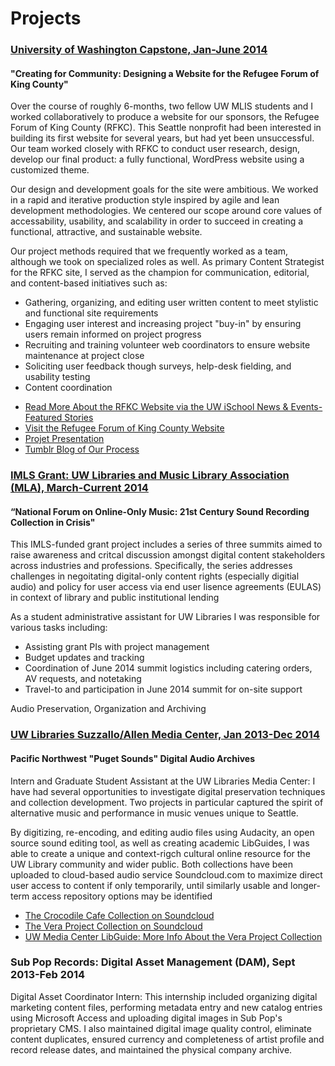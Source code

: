 <h1>Projects</h1>

<h3><a target="_blank" href="http://www.kingcountyrefugeeforum.org">University of Washington Capstone, Jan-June 2014</a></h3>

<h4>"Creating for Community: Designing a Website for the Refugee Forum of King County"</h4>

<p>Over the course of roughly 6-months, two fellow UW MLIS students and I worked collaboratively to produce a website for our sponsors, the Refugee Forum of King County (RFKC). This Seattle nonprofit had been interested in building its first website for several years, but had yet been unsuccessful. Our team worked closely with RFKC to conduct user research, design, develop our final product: a fully functional, WordPress website using a customized theme.</p>

<p>Our design and development goals for the site were ambitious. We worked in a rapid and iterative production style inspired by agile and lean development methodologies. We centered our scope around core values of accessability, usability, and scalability in order to succeed in creating a functional, attractive, and sustainable website.</p>

<p>Our project methods required that we frequently worked as a team,  although we took on specialized roles as well. As primary Content Strategist for the RFKC site, I served as the champion for communication, editorial, and content-based initiatives such as:</p>

<ul>
<li>Gathering, organizing, and editing user written content to meet stylistic and functional site requirements</li>
<li>Engaging user interest and increasing project "buy-in" by ensuring users remain informed on project progress </li>
<li>Recruiting and training volunteer web coordinators to ensure website maintenance at project close</li>
<li>Soliciting user feedback though surveys, help-desk fielding, and usability testing</li>
<li>Content coordination</li>
</ul> 


<ul>
<li><a target="_blank" href="https://ischool.uw.edu/feature-stories/creating-community-case-study-user-centered-web-design-non-profits/">Read More About the RFKC Website via the UW iSchool News & Events- Featured Stories</a></li>
<li><a target="_blank" href="http://www.kingcountyrefugeeforum.org/">Visit the Refugee Forum of King County Website</a></li>
<li><a target="_blank" href="file:///Users/danielle/Downloads/Advisory%20Board%20Presentation%20(1).pdf">Projet Presentation </a></li>
<li><a href="http://www.tumblr.com/blog/capstoneproject2014" target="_blank">Tumblr Blog of Our Process</a></li>
</ul>

<h3><a target="_blank" href="http://guides.lib.washington.edu/imls2014">IMLS Grant: UW Libraries and Music Library Association (MLA), March-Current 2014</a></h3>

<h4>“National Forum on Online-Only Music: 21st Century Sound Recording Collection in Crisis"</h3>

<p>This IMLS-funded grant project includes a series of three summits  aimed to raise awareness and critcal discussion amongst digital content stakeholders across industries and professions. Specifically, the series addresses challenges in negoitating digital-only content rights (especially digitial audio) and policy for user access via end user lisence agreements (EULAS) in context of library and public institutional lending </p>
<p>As a student administrative assistant for UW Libraries I was responsible for various tasks including: </p>
<ul>
<li>Assisting grant PIs with project management</li>
<li>Budget updates and tracking</li>
<li>Coordination of June 2014 summit logistics including catering orders, AV requests, and notetaking</li>
<li>Travel-to and participation in June 2014 summit for on-site support </li>
</ul>
Audio Preservation, Organization and Archiving
<h3><a target="_blank" href="http://guides.lib.washington.edu/content.php?pid=228051&sid=1887212">UW Libraries Suzzallo/Allen Media Center, Jan 2013-Dec 2014</a></h3>
<h4>Pacific Northwest "Puget Sounds" Digital Audio Archives</h4>
<p>Intern and Graduate Student Assistant at the UW Libraries Media Center: I have had several opportunities to investigate digital preservation techniques and collection development. Two projects in particular captured the spirit of alternative music and performance in music venues unique to Seattle.</p>
<p>By digitizing, re-encoding, and editing audio files using Audacity, an open source sound editing tool, as well as creating academic LibGuides, I was able to create a unique and context-rigch cultural online resource for the UW Library community and wider public. Both collections have been uploaded to cloud-based audio service Soundcloud.com to maximize direct user access to content if only temporarily, until similarly usable and longer-term access repository options may be identified</p>

<ul>
<li><a target="_blank" href="https://soundcloud.com/uwlibraries/sets/crocodile-cafe-collection">The Crocodile Cafe Collection on Soundcloud</a></li>
<li><a target="_blank" href="https://soundcloud.com/uwlibraries/sets/vera-project-collection/">The Vera Project Collection on Soundcloud</a></li>
<li><a target="_blank" href="https://soundcloud.com/uwlibraries/sets/vera-project-collection/">UW Media Center LibGuide: More Info About the Vera Project Collection</a></li>
</ul>
<h3>Sub Pop Records: Digital Asset Management (DAM), Sept 2013-Feb 2014</h3>
<p>Digital Asset Coordinator Intern: This internship included organizing digital marketing content files, performing metadata entry and new catalog entries using Microsoft Access and uploading digital images in Sub Pop's proprietary CMS. I also maintained digital image quality control, eliminate content duplicates, ensured currency and completeness of artist profile and record release dates, and maintained the physical company archive.</P>
